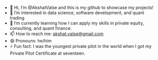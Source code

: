- 👋 Hi, I’m @AkshatValse and this is my github to showcase my projects!
- 👀 I’m interested in data science, software development, and quant trading
- 🌱 I’m currently learning how I can apply my skills in private equity, consulting, and quant finance.
- 📫 How to reach me: akshat.valse@gmail.com
- 😄 Pronouns: he/him
- ⚡ Fun fact: I was the youngest private pilot in the world when I got my Private Pilot Certificate at seventeen.

<!---
AkshatValse/AkshatValse is a ✨ special ✨ repository because its `README.md` (this file) appears on your GitHub profile.
You can click the Preview link to take a look at your changes.
--->

